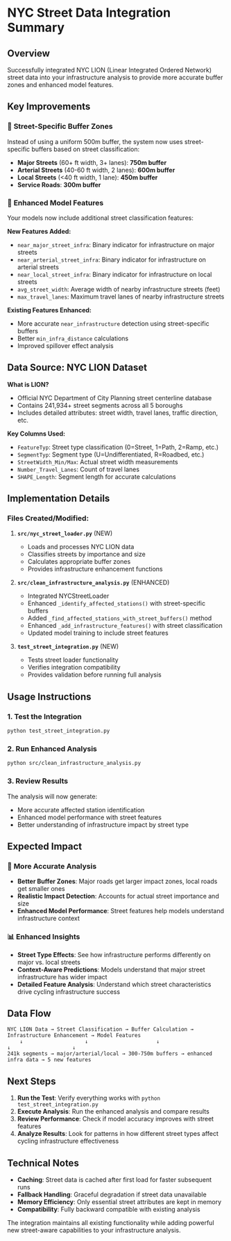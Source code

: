 # NYC Street Data Integration Summary

## Overview
Successfully integrated NYC LION (Linear Integrated Ordered Network) street data into your infrastructure analysis to provide more accurate buffer zones and enhanced model features.

## Key Improvements

### 🎯 **Street-Specific Buffer Zones**
Instead of using a uniform 500m buffer, the system now uses street-specific buffers based on street classification:

- **Major Streets** (60+ ft width, 3+ lanes): **750m buffer**
- **Arterial Streets** (40-60 ft width, 2 lanes): **600m buffer** 
- **Local Streets** (<40 ft width, 1 lane): **450m buffer**
- **Service Roads**: **300m buffer**

### 🔧 **Enhanced Model Features**
Your models now include additional street classification features:

**New Features Added:**
- `near_major_street_infra`: Binary indicator for infrastructure on major streets
- `near_arterial_street_infra`: Binary indicator for infrastructure on arterial streets  
- `near_local_street_infra`: Binary indicator for infrastructure on local streets
- `avg_street_width`: Average width of nearby infrastructure streets (feet)
- `max_travel_lanes`: Maximum travel lanes of nearby infrastructure streets

**Existing Features Enhanced:**
- More accurate `near_infrastructure` detection using street-specific buffers
- Better `min_infra_distance` calculations
- Improved spillover effect analysis

## Data Source: NYC LION Dataset

**What is LION?**
- Official NYC Department of City Planning street centerline database
- Contains 241,934+ street segments across all 5 boroughs
- Includes detailed attributes: street width, travel lanes, traffic direction, etc.

**Key Columns Used:**
- `FeatureTyp`: Street type classification (0=Street, 1=Path, 2=Ramp, etc.)
- `SegmentTyp`: Segment type (U=Undifferentiated, R=Roadbed, etc.)
- `StreetWidth_Min/Max`: Actual street width measurements
- `Number_Travel_Lanes`: Count of travel lanes
- `SHAPE_Length`: Segment length for accurate calculations

## Implementation Details

### Files Created/Modified:

1. **`src/nyc_street_loader.py`** (NEW)
   - Loads and processes NYC LION data
   - Classifies streets by importance and size
   - Calculates appropriate buffer zones
   - Provides infrastructure enhancement functions

2. **`src/clean_infrastructure_analysis.py`** (ENHANCED)
   - Integrated NYCStreetLoader
   - Enhanced `_identify_affected_stations()` with street-specific buffers
   - Added `_find_affected_stations_with_street_buffers()` method
   - Enhanced `_add_infrastructure_features()` with street classification
   - Updated model training to include street features

3. **`test_street_integration.py`** (NEW)
   - Tests street loader functionality
   - Verifies integration compatibility
   - Provides validation before running full analysis

## Usage Instructions

### 1. **Test the Integration**
```bash
python test_street_integration.py
```

### 2. **Run Enhanced Analysis**
```bash
python src/clean_infrastructure_analysis.py
```

### 3. **Review Results**
The analysis will now generate:
- More accurate affected station identification
- Enhanced model performance with street features
- Better understanding of infrastructure impact by street type

## Expected Impact

### 🎯 **More Accurate Analysis**
- **Better Buffer Zones**: Major roads get larger impact zones, local roads get smaller ones
- **Realistic Impact Detection**: Accounts for actual street importance and size
- **Enhanced Model Performance**: Street features help models understand infrastructure context

### 📊 **Enhanced Insights**
- **Street Type Effects**: See how infrastructure performs differently on major vs. local streets
- **Context-Aware Predictions**: Models understand that major street infrastructure has wider impact
- **Detailed Feature Analysis**: Understand which street characteristics drive cycling infrastructure success

## Data Flow

```
NYC LION Data → Street Classification → Buffer Calculation → Infrastructure Enhancement → Model Features
    ↓                    ↓                      ↓                       ↓                    ↓
241k segments → major/arterial/local → 300-750m buffers → enhanced infra data → 5 new features
```

## Next Steps

1. **Run the Test**: Verify everything works with `python test_street_integration.py`
2. **Execute Analysis**: Run the enhanced analysis and compare results
3. **Review Performance**: Check if model accuracy improves with street features
4. **Analyze Results**: Look for patterns in how different street types affect cycling infrastructure effectiveness

## Technical Notes

- **Caching**: Street data is cached after first load for faster subsequent runs
- **Fallback Handling**: Graceful degradation if street data unavailable  
- **Memory Efficiency**: Only essential street attributes are kept in memory
- **Compatibility**: Fully backward compatible with existing analysis

The integration maintains all existing functionality while adding powerful new street-aware capabilities to your infrastructure analysis.
